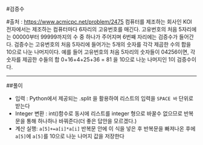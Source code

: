 #검증수


#출처 : https://www.acmicpc.net/problem/2475
	컴퓨터를 제조하는 회사인 KOI 전자에서는 제조하는 컴퓨터마다 6자리의 고유번호를 매긴다.
	고유번호의 처음 5자리에는 00000부터 99999까지의 수 중 하나가 주어지며 6번째 자리에는 검증수가 들어간다.
	검증수는 고유번호의 처음 5자리에 들어가는 5개의 숫자를 각각 제곱한 수의 합을 10으로 나눈 나머지이다.
	예를 들어 고유번호의 처음 5자리의 숫자들이 04256이면, 각 숫자를 제곱한 수들의 합 0+16+4+25+36 = 81 을 10으로 나눈 나머지인 1이 검증수이다.
<hr/>

##풀이

* 입력 :
	Python에서 제공되는 .split 을 활용하여 리스트의 입력을 `SPACE 바` 단위로 받는다
* Integer 변환 :
	int()함수로 동시에 리스트를 integer 형으로 바꿀수 없으므로 반복문을 통해 하나하나 바꿔준다(더 좋은 답안을 모르겠다.)
* 계산 실행:
	`a[5]+=a[i]*a[i]` 반복문 안에 이 식을 넣은 후 반복문을 빠져나온 후에 `a[5]`에 `a[5]`를 10으로 나눈 나머지 값을 저장한다
